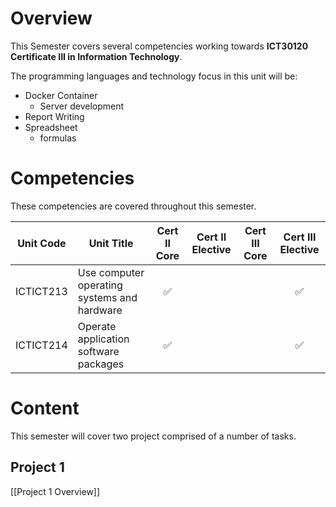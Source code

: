 # Overview
This Semester covers several competencies working towards **ICT30120 Certificate III in Information Technology**.

The programming languages and technology focus in this unit will be:
- Docker Container
	- Server development
- Report Writing
- Spreadsheet
	- formulas

# Competencies
These competencies are covered throughout this semester.

| Unit Code      | Unit Title                                  | Cert II Core | Cert II Elective | Cert III Core | Cert III Elective |
| -------------- | ------------------------------------------- | :----------: | :--------------: | :-----------: | :---------------: |
| ICTICT213	<br> | Use computer operating systems and hardware |      ✅       |                  |               |         ✅         |
| ICTICT214      | Operate application software packages       |      ✅       |                  |               |         ✅         |

# Content
This semester will cover two project comprised of a number of tasks.

## Project 1

[[Project 1 Overview]]

